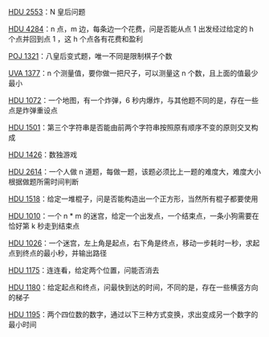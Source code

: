 [HDU 2553](https://github.com/Hapoa/Accepted/blob/master/14%20-%20dfs%26bfs/005%20-%20HDU%202553.md)：N 皇后问题

[HDU 4284](https://github.com/Hapoa/Accepted/blob/master/14%20-%20dfs%26bfs/001%20-%20HDU%204284.md)：n 点，m 边，每条边一个花费，问是否能从点 1 出发经过给定的 h 个点并回到点 1 ，这 h 个点各有花费和盈利

[POJ 1321](https://github.com/Hapoa/Accepted/blob/master/14%20-%20dfs%26bfs/002%20-%20POJ%201321.md)：八皇后变式题，唯一不同是限制棋子个数

[UVA 1377](https://github.com/Hapoa/Accepted/blob/master/14%20-%20dfs%26bfs/003%20-%20UVA%201377.md)：n 个测量值，要你做一把尺子，可以测量这 n 个数，且上面的值最少最小

[HDU 1072](https://github.com/Hapoa/Accepted/blob/master/14%20-%20dfs%26bfs/004%20-%20HDU%201072.md)：一个地图，有一个炸弹，6 秒内爆炸，与其他题不同的是，存在一些点是炸弹重设点

[HDU 1501](https://github.com/Hapoa/Accepted/blob/master/14%20-%20dfs%26bfs/006%20-%20HDU%201501.md)：第三个字符串是否能由前两个字符串按照原有顺序不变的原则交叉构成

[HDU 1426](https://github.com/Hapoa/Accepted/blob/master/14%20-%20dfs%26bfs/007%20-%20HDU%201426.md)：数独游戏

[HDU 2614](https://github.com/Hapoa/Accepted/blob/master/14%20-%20dfs%26bfs/008%20-%20HDU%202614.md)：一个人做 n 道题，每做一题，该题必须比上一题的难度大，难度大小根据做题所需时间判断

[HDU 1518](https://github.com/Hapoa/Accepted/blob/master/14%20-%20dfs%26bfs/009%20-%20HDU%201518.md)：给定一堆棍子，问是否能构造出一个正方形，当然所有棍子都要使用

[HDU 1010](https://github.com/Hapoa/Accepted/blob/master/14%20-%20dfs%26bfs/010%20-%20HDU%201010.md)：一个 n * m 的迷宫，给定一个出发点，一个结束点，一条小狗需要在恰好第 k 秒走到结束点

[HDU 1026](https://github.com/Hapoa/Accepted/blob/master/14%20-%20dfs%26bfs/011%20-%20HDU%201026.md)：一个迷宫，左上角是起点，右下角是终点，移动一步耗时一秒，求起点到终点的最小秒，并输出路径

[HDU 1175](https://github.com/Hapoa/Accepted/blob/master/14%20-%20dfs%26bfs/012%20-%20HDU%201175.md)：连连看，给定两个位置，问能否消去

[HDU 1180](https://github.com/Hapoa/Accepted/blob/master/14%20-%20dfs%26bfs/013%20-%20HDU%201180.md)：给定起点和终点，问最快到达的时间，不同的是，存在一些横竖方向的梯子

[HDU 1195](https://github.com/Hapoa/Accepted/blob/master/14%20-%20dfs%26bfs/014%20-%20HDU%201195.md)：两个四位数的数字，通过以下三种方式变换，求出变成另一个数字的最小时间












